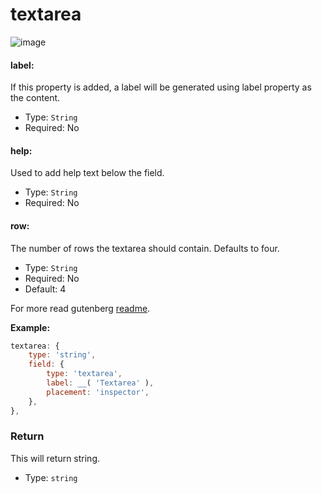 # textarea

![image](https://user-images.githubusercontent.com/1138833/39434561-89fddf9c-4cb6-11e8-92cd-9d47c6c6cc47.png)

#### label:

If this property is added, a label will be generated using label property as the content.

- Type: `String`
- Required: No

#### help:

Used to add help text below the field.

- Type: `String`
- Required: No

#### row:

The number of rows the textarea should contain. Defaults to four.

- Type: `String`
- Required: No
- Default: 4

For more read gutenberg [readme](https://github.com/WordPress/gutenberg/tree/master/components/textarea-control).

**Example:**

```js
textarea: {
	type: 'string',
	field: {
		type: 'textarea',
		label: __( 'Textarea' ),
		placement: 'inspector',
	},
},
```

### Return

This will return string.

- Type: `string`

